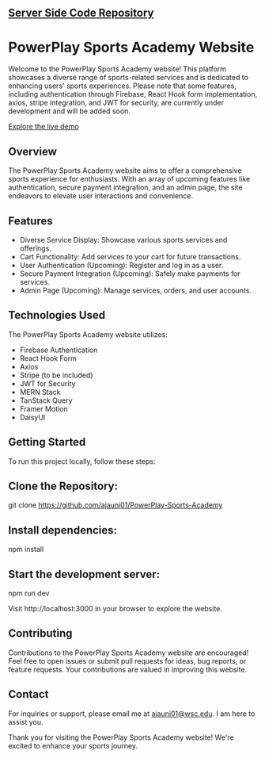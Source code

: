 
## [Server Side Code Repository](https://github.com/ajauni01/Sports-Academy-Server-Side)

# PowerPlay Sports Academy Website

Welcome to the PowerPlay Sports Academy website! This platform showcases a diverse range of sports-related services and is dedicated to enhancing users' sports experiences. Please note that some features, including authentication through Firebase, React Hook form implementation, axios, stripe integration, and JWT for security, are currently under development and will be added soon.

[Explore the live demo](https://powerplay-sports-academy.web.app/)

## Overview
The PowerPlay Sports Academy website aims to offer a comprehensive sports experience for enthusiasts. With an array of upcoming features like authentication, secure payment integration, and an admin page, the site endeavors to elevate user interactions and convenience.

## Features
-  Diverse Service Display: Showcase various sports services and offerings.
- Cart Functionality: Add services to your cart for future transactions.
- User Authentication (Upcoming): Register and log in as a user.
- Secure Payment Integration (Upcoming): Safely make payments for services.
- Admin Page (Upcoming): Manage services, orders, and user accounts.

## Technologies Used
The PowerPlay Sports Academy website utilizes:

- Firebase Authentication
- React Hook Form
- Axios
- Stripe (to be included)
- JWT for Security
- MERN Stack
- TanStack Query
- Framer Motion
- DaisyUI

## Getting Started
To run this project locally, follow these steps:

## Clone the Repository:
git clone https://github.com/ajauni01/PowerPlay-Sports-Academy

## Install dependencies:
npm install

## Start the development server:
npm run dev

Visit http://localhost:3000 in your browser to explore the website.

## Contributing
Contributions to the PowerPlay Sports Academy website are encouraged! Feel free to open issues or submit pull requests for ideas, bug reports, or feature requests. Your contributions are valued in improving this website.

## Contact
For inquiries or support, please email me at ajauni01@wsc.edu. I am here to assist you.

Thank you for visiting the PowerPlay Sports Academy website! We're excited to enhance your sports journey.
